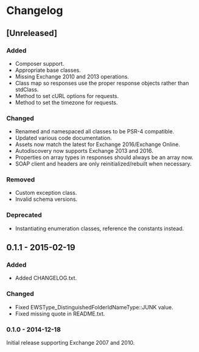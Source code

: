 # Changelog

## [Unreleased]

### Added
- Composer support.
- Appropriate base classes.
- Missing Exchange 2010 and 2013 operations.
- Class map so responses use the proper response objects rather than stdClass.
- Method to set cURL options for requests.
- Method to set the timezone for requests.

### Changed
- Renamed and namespaced all classes to be PSR-4 compatible.
- Updated various code documentation.
- Assets now match the latest for Exchange 2016/Exchange Online.
- Autodiscovery now supports Exchange 2013 and 2016.
- Properties on array types in responses should always be an array now.
- SOAP client and headers are only reinitialized/rebuilt when necessary.

### Removed
- Custom exception class.
- Invalid schema versions.

### Deprecated
- Instantiating enumeration classes, reference the constants instead.

## 0.1.1 - 2015-02-19

### Added
- Added CHANGELOG.txt.

### Changed
- Fixed EWSType_DistinguishedFolderIdNameType::JUNK value.
- Fixed missing quote in README.txt.

### 0.1.0 - 2014-12-18

Initial release supporting Exchange 2007 and 2010.
